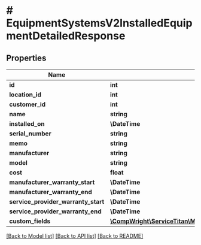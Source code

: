 # # EquipmentSystemsV2InstalledEquipmentDetailedResponse

## Properties

Name | Type | Description | Notes
------------ | ------------- | ------------- | -------------
**id** | **int** |  |
**location_id** | **int** |  |
**customer_id** | **int** |  |
**name** | **string** |  |
**installed_on** | **\DateTime** |  | [optional]
**serial_number** | **string** |  |
**memo** | **string** |  |
**manufacturer** | **string** |  |
**model** | **string** |  |
**cost** | **float** |  |
**manufacturer_warranty_start** | **\DateTime** |  | [optional]
**manufacturer_warranty_end** | **\DateTime** |  | [optional]
**service_provider_warranty_start** | **\DateTime** |  | [optional]
**service_provider_warranty_end** | **\DateTime** |  | [optional]
**custom_fields** | [**\CompWright\ServiceTitan\Model\EquipmentSystemsV2CustomFieldResponseModel[]**](EquipmentSystemsV2CustomFieldResponseModel.md) |  | [optional]

[[Back to Model list]](../../README.md#models) [[Back to API list]](../../README.md#endpoints) [[Back to README]](../../README.md)
